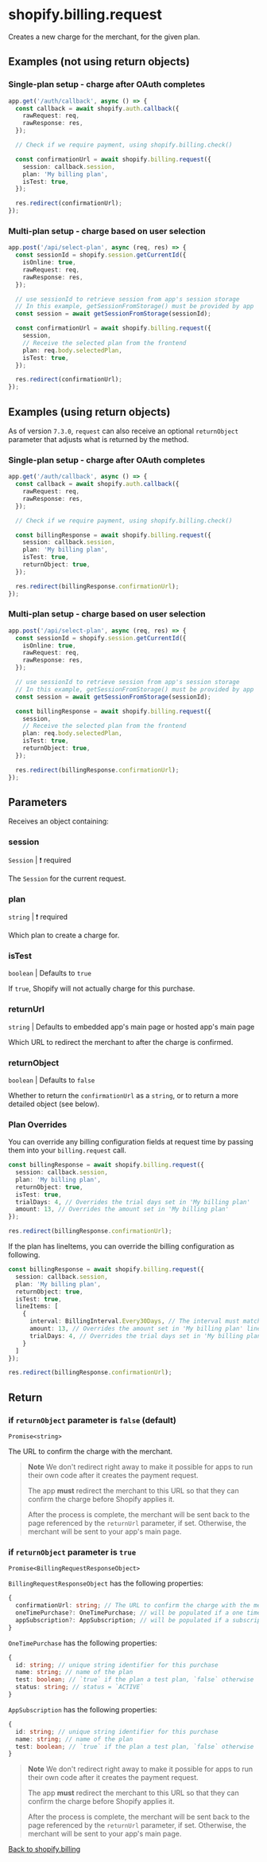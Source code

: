 # shopify.billing.request

Creates a new charge for the merchant, for the given plan.

## Examples (not using return objects)

### Single-plan setup - charge after OAuth completes

```ts
app.get('/auth/callback', async () => {
  const callback = await shopify.auth.callback({
    rawRequest: req,
    rawResponse: res,
  });

  // Check if we require payment, using shopify.billing.check()

  const confirmationUrl = await shopify.billing.request({
    session: callback.session,
    plan: 'My billing plan',
    isTest: true,
  });

  res.redirect(confirmationUrl);
});
```

### Multi-plan setup - charge based on user selection

```ts
app.post('/api/select-plan', async (req, res) => {
  const sessionId = shopify.session.getCurrentId({
    isOnline: true,
    rawRequest: req,
    rawResponse: res,
  });

  // use sessionId to retrieve session from app's session storage
  // In this example, getSessionFromStorage() must be provided by app
  const session = await getSessionFromStorage(sessionId);

  const confirmationUrl = await shopify.billing.request({
    session,
    // Receive the selected plan from the frontend
    plan: req.body.selectedPlan,
    isTest: true,
  });

  res.redirect(confirmationUrl);
});
```

## Examples (using return objects)

As of version `7.3.0`, `request` can also receive an optional `returnObject` parameter that adjusts what is returned by the method.

### Single-plan setup - charge after OAuth completes

```ts
app.get('/auth/callback', async () => {
  const callback = await shopify.auth.callback({
    rawRequest: req,
    rawResponse: res,
  });

  // Check if we require payment, using shopify.billing.check()

  const billingResponse = await shopify.billing.request({
    session: callback.session,
    plan: 'My billing plan',
    isTest: true,
    returnObject: true,
  });

  res.redirect(billingResponse.confirmationUrl);
});
```

### Multi-plan setup - charge based on user selection

```ts
app.post('/api/select-plan', async (req, res) => {
  const sessionId = shopify.session.getCurrentId({
    isOnline: true,
    rawRequest: req,
    rawResponse: res,
  });

  // use sessionId to retrieve session from app's session storage
  // In this example, getSessionFromStorage() must be provided by app
  const session = await getSessionFromStorage(sessionId);

  const billingResponse = await shopify.billing.request({
    session,
    // Receive the selected plan from the frontend
    plan: req.body.selectedPlan,
    isTest: true,
    returnObject: true,
  });

  res.redirect(billingResponse.confirmationUrl);
});
```

## Parameters

Receives an object containing:

### session

`Session` | :exclamation: required

The `Session` for the current request.

### plan

`string` | :exclamation: required

Which plan to create a charge for.

### isTest

`boolean` | Defaults to `true`

If `true`, Shopify will not actually charge for this purchase.

### returnUrl

`string` | Defaults to embedded app's main page or hosted app's main page

Which URL to redirect the merchant to after the charge is confirmed.

### returnObject

`boolean` | Defaults to `false`

Whether to return the `confirmationUrl` as a `string`, or to return a more detailed object (see below).

### Plan Overrides

You can override any billing configuration fields at request time by passing them into your `billing.request` call.

```ts
const billingResponse = await shopify.billing.request({
  session: callback.session,
  plan: 'My billing plan',
  returnObject: true,
  isTest: true,
  trialDays: 4, // Overrides the trial days set in 'My billing plan'
  amount: 13, // Overrides the amount set in 'My billing plan'
});

res.redirect(billingResponse.confirmationUrl);
```

If the plan has lineItems, you can override the billing configuration as following.

```ts
const billingResponse = await shopify.billing.request({
  session: callback.session,
  plan: 'My billing plan',
  returnObject: true,
  isTest: true,
  lineItems: [
    {
      interval: BillingInterval.Every30Days, // The interval must match to the lineItem that being overridden
      amount: 13, // Overrides the amount set in 'My billing plan' lineItem that matches the interval
      trialDays: 4, // Overrides the trial days set in 'My billing plan' lineItem that matches the interval
    }
  ]
});

res.redirect(billingResponse.confirmationUrl);
```

## Return

### if `returnObject` parameter is `false` (default)

`Promise<string>`

The URL to confirm the charge with the merchant.

> **Note** We don't redirect right away to make it possible for apps to run their own code after it creates the payment request.
>
> The app **must** redirect the merchant to this URL so that they can confirm the charge before Shopify applies it.
>
> After the process is complete, the merchant will be sent back to the page referenced by the `returnUrl` parameter, if set. Otherwise, the merchant will be sent to your app's main page.

### if `returnObject` parameter is `true`

`Promise<BillingRequestResponseObject>`

`BillingRequestResponseObject` has the following properties:

```ts
{
  confirmationUrl: string; // The URL to confirm the charge with the merchant, see note below
  oneTimePurchase?: OneTimePurchase; // will be populated if a one time purchase is requested
  appSubscription?: AppSubscription; // will be populated if a subscription is requested
}
```

`OneTimePurchase` has the following properties:

```ts
{
  id: string; // unique string identifier for this purchase
  name: string; // name of the plan
  test: boolean; // `true` if the plan a test plan, `false` otherwise
  status: string; // status = `ACTIVE`
}
```

`AppSubscription` has the following properties:

```ts
{
  id: string; // unique string identifier for this purchase
  name: string; // name of the plan
  test: boolean; // `true` if the plan a test plan, `false` otherwise
}
```

> **Note** We don't redirect right away to make it possible for apps to run their own code after it creates the payment request.
>
> The app **must** redirect the merchant to this URL so that they can confirm the charge before Shopify applies it.
>
> After the process is complete, the merchant will be sent back to the page referenced by the `returnUrl` parameter, if set. Otherwise, the merchant will be sent to your app's main page.

[Back to shopify.billing](./README.md)
